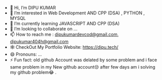 - 👋 Hi, I’m DIPU KUMAR 
- 👀 I’m interested in  Web Development AND CPP (DSA) , PYTHON , MYSQL  
- 🌱 I’m currently learning JAVASCRIPT  AND CPP (DSA)
- 💞️ I’m looking to collaborate on ...
- 📫 How to reach me : dipukumardevcod@gmail.com, dipukumar404h@gmail.com
- 🕸️ CheckOut My Portfolio Website: https://dipu.tech/
- 😄 Pronouns: ...
- ⚡ Fun fact: old github Account was delated by some problem and i face same problem in my New github account😒 after few days am i solving my github problem😂 .

<!---
dipukumardev/dipukumardev is a ✨ special ✨ repository because its `README.md` (this file) appears on your GitHub profile.
You can click the Preview link to take a look at your changes.
--->

